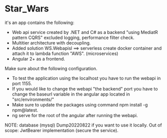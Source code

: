 # Star_Wars
it's an app contains the following:
- Web api service created by .NET and C# as a backend "using MediatR pattern CQRS" excluded logging, performance filter check.
- Multitier architecture with decoupling.
- Added solution WS.Webapisl ==> serverless create docker container and attach it to lambda function "AWS". (microservices)
- Angular 2+ as a frontend.

Make sure about the following configuration.
- To test the application using the localhost you have to run the webapi in port 1155.
- If you would like to change the webapi "the backend" port you have to change the baseurl variable in the angular app located in "src/environments/"
- Make sure to update the packages using command npm install -g npm@latest.
- ng serve for the root of the angular after running the webapi.

NOTE: database (mysql) Dump20220822 if you want to use it locally.
Out of scope: JwtBearer implementation (secure the service).
